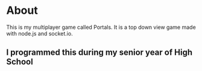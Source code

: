<h1>About</h1>

This is my multiplayer game called Portals.
It is a top down view game made with node.js and socket.io.
<h2>I programmed this during my senior year of High School</h2>
